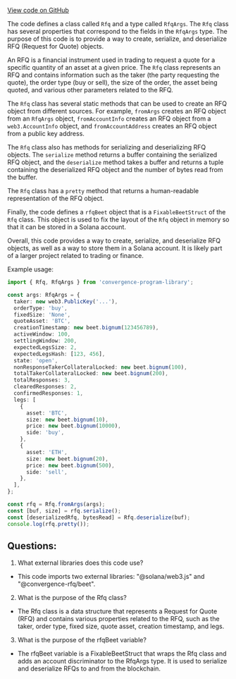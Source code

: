 [View code on GitHub](https://github.com/convergence-rfq/convergence-program-library/rfq/js/generated/accounts/Rfq.d.ts)

The code defines a class called `Rfq` and a type called `RfqArgs`. The `Rfq` class has several properties that correspond to the fields in the `RfqArgs` type. The purpose of this code is to provide a way to create, serialize, and deserialize RFQ (Request for Quote) objects. 

An RFQ is a financial instrument used in trading to request a quote for a specific quantity of an asset at a given price. The `Rfq` class represents an RFQ and contains information such as the taker (the party requesting the quote), the order type (buy or sell), the size of the order, the asset being quoted, and various other parameters related to the RFQ. 

The `Rfq` class has several static methods that can be used to create an RFQ object from different sources. For example, `fromArgs` creates an RFQ object from an `RfqArgs` object, `fromAccountInfo` creates an RFQ object from a `web3.AccountInfo` object, and `fromAccountAddress` creates an RFQ object from a public key address. 

The `Rfq` class also has methods for serializing and deserializing RFQ objects. The `serialize` method returns a buffer containing the serialized RFQ object, and the `deserialize` method takes a buffer and returns a tuple containing the deserialized RFQ object and the number of bytes read from the buffer. 

The `Rfq` class has a `pretty` method that returns a human-readable representation of the RFQ object. 

Finally, the code defines a `rfqBeet` object that is a `FixableBeetStruct` of the `Rfq` class. This object is used to fix the layout of the `Rfq` object in memory so that it can be stored in a Solana account. 

Overall, this code provides a way to create, serialize, and deserialize RFQ objects, as well as a way to store them in a Solana account. It is likely part of a larger project related to trading or finance. 

Example usage:

```typescript
import { Rfq, RfqArgs } from 'convergence-program-library';

const args: RfqArgs = {
  taker: new web3.PublicKey('...'),
  orderType: 'buy',
  fixedSize: 'None',
  quoteAsset: 'BTC',
  creationTimestamp: new beet.bignum(123456789),
  activeWindow: 100,
  settlingWindow: 200,
  expectedLegsSize: 2,
  expectedLegsHash: [123, 456],
  state: 'open',
  nonResponseTakerCollateralLocked: new beet.bignum(100),
  totalTakerCollateralLocked: new beet.bignum(200),
  totalResponses: 3,
  clearedResponses: 2,
  confirmedResponses: 1,
  legs: [
    {
      asset: 'BTC',
      size: new beet.bignum(10),
      price: new beet.bignum(10000),
      side: 'buy',
    },
    {
      asset: 'ETH',
      size: new beet.bignum(20),
      price: new beet.bignum(500),
      side: 'sell',
    },
  ],
};

const rfq = Rfq.fromArgs(args);
const [buf, size] = rfq.serialize();
const [deserializedRfq, bytesRead] = Rfq.deserialize(buf);
console.log(rfq.pretty());
```
## Questions: 
 1. What external libraries does this code use?
- This code imports two external libraries: "@solana/web3.js" and "@convergence-rfq/beet".

2. What is the purpose of the Rfq class?
- The Rfq class is a data structure that represents a Request for Quote (RFQ) and contains various properties related to the RFQ, such as the taker, order type, fixed size, quote asset, creation timestamp, and legs.

3. What is the purpose of the rfqBeet variable?
- The rfqBeet variable is a FixableBeetStruct that wraps the Rfq class and adds an account discriminator to the RfqArgs type. It is used to serialize and deserialize RFQs to and from the blockchain.